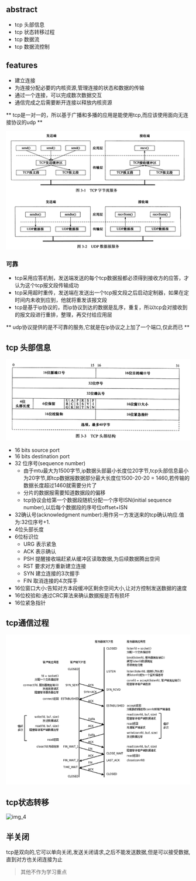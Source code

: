 ## abstract
- tcp 头部信息
- tcp 状态转移过程
- tcp 数据流
- tcp 数据流控制

## features
- 建立连接
- 为连接分配必要的内核资源,管理连接的状态和数据的传输
- 通过一个连接，可以完成数次数据交互
- 通信完成之后需要断开连接以释放内核资源

** tcp是一对一的，所以基于广播和多播的应用是能使用tcp,而应该使用面向无连接协议的udp **

![img_1](https://github.com/johnnylei/high_performance_linux_book_resource/blob/master/resource/Screenshot%20from%202017-12-04%2010-34-41.png?raw=true)

### 可靠
- tcp采用应答机制，发送端发送的每个tcp数据报都必须得到接收方的应答，才认为这个tcp报文段传输成功
- tcp采用超时重传，发送端在发送出一个tcp报文段之后启动定制器，如果在定时间内未收到应到，他就将重发该报文段
- tcp是基于ip协议的，而ip协议到达的数据是乱序，重复，所以tcp会对接收到的报文段进行重排，整理，再交付给应用层

** udp协议提供的是不可靠的服务,它就是在ip协议之上加了一个端口,仅此而已 **

## tcp 头部信息
![img_2](https://github.com/johnnylei/high_performance_linux_book_resource/blob/master/resource/Screenshot%20from%202017-12-04%2010-42-30.png?raw=true)
- 16 bits source port
- 16 bits destination port
- 32 位序号(sequence number)
  - 由于mtu最大为1500字节,ip数据头部最小长度位20字节,tcp头部信息最小为20字节,即tcp数据报数据部分最大长度位1500-20-20 = 1460,若传输的数据长度超过1460就需要分片了
  - 分片的数据报需要知道数据段的偏移
  - tcp协议会给第一个数据段随机分配一个序号ISN(initial sequence number),以后每个数据段的序号位offset+ISN
- 32确认号(acknowledgment number):用作另一方发送来的tcp确认响应.值为:32位序号+1.
- 4位头部长度
- 6位标识位
  - URG 表示紧急
  - ACK 表示确认
  - PSH 提醒接收端赶紧从缓冲区读取数据,为后续数据腾出空间
  - RST 要求对方重新建立连接
  - SYN 建立连接的3次握手
  - FIN 取消连接的4次挥手
- 16位窗口大小:告知对方本段缓冲区剩余空间大小,让对方控制发送数据的速度
- 16位校验和:通过CRC算法来确认数据报是否有损坏
- 16位紧急指针
## tcp通信过程
![img_3](https://github.com/johnnylei/high_performance_linux_book_resource/blob/master/resource/Screenshot%20from%202017-12-04%2023-20-50.png?raw=true)

## tcp状态转移
![img_4]()

## 半关闭
tcp是双向的,它可以单向关闭,发送关闭请求,之后不能发送数据,但是可以接受数据,直到对方也关闭连接为止

> 其他不作为学习重点

